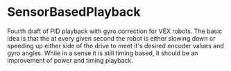 # SensorBasedPlayback
Fourth draft of PID playback with gyro correction for VEX robots. The basic idea is that the at every given second the robot is either slowing down or speeding up either side of the drive to meet it's desired encoder values and gyro angles. While in a sense it is still timing based, it should be an improvement of power and timing playback. 
